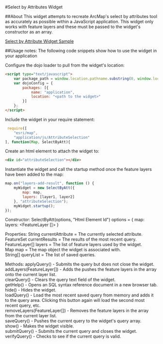 #Select by Attributes Widget

##About
This widget attempts to recreate ArcMap's select by attributes tool as accurately as possible within a JavaScript application. This widget only works with feature layers and these must be passed to the widget's constructor as an array.

[Select by Attribute Widget Sample](https://dl.dropboxusercontent.com/u/79881075/SelectByAtt/index.html)

##Usage notes:
The following code snippets show how to use the widget in your application

Configure the dojo loader to pull from the widget's location:
```html
<script type="text/javascript">
    var package_path = window.location.pathname.substring(0, window.location.pathname.lastIndexOf('/'));
    var dojoConfig = {
        packages: [{
            name: "application",
            location: "<path to the widget>"
        }]
    };
</script>

```
Include the widget in your require statement:
```javascript
 require([
	"esri/map",
	"application/js/AttributeSelection"
], function(Map, SelectByAtt){

```
Create an html element to attach the widget to:
```html
<div id="attributeSelection"></div>
```

Instantiate the widget and call the startup method once the feature layers have been added to the map:
```javascript
map.on("layers-add-result", function () {
	myWidget = new SelectByAtt({
		map: map,
		layers: [layer1, layer2]
	}, "attributeSelection");
	myWidget.startup();
});
```
Constructor:
SelectByAtt(options, "Html Element Id")
options = {
	map: <Map object>
	layers: <FeatureLayer []>
}

Properties:
String currentAttribute = The currently selected attribute.<br/>
FeatureSet currentResults = The results of the most recent query.<br/>
FeatureLayer[] layers = The list of feature layers used by the widget.<br/>
Map map = The map object the widget is associated with.<br/>
String[] queryList = The list of saved queries.<br/>

Methods:
applyQuery() - Submits the query but does not close the widget.<br/>
addLayers(FeatureLayer[]) - Adds the pushes the feature layers in the array onto the current layer list.<br/>
clearQuery() - Clears the query text field of the widget.<br/>
getHelp() - Opens an SQL syntax reference document in a new browser tab.<br/>
hide() - Hides the widget.<br/>
loadQuery() - Load the most recent saved query from memory and adds it to the query area. Clicking this button again will load the second most recent query, etc.<br/>
removeLayers(FeatureLayer[]) - Removes the feature layers in the array from the current layer list.<br/>
saveQuery() - Pushes the current query to the widget's query array.<br/>
show() - Makes the widget visible.<br/>
submitQuery() - Submits the current query and closes the widget.<br/>
verifyQuery() - Checks to see if the current query is valid.<br/>